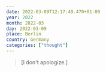 ```yaml
---
date: 2022-03-09T12:17:49.470+01:00
year: 2022
month: 2022-03
day: 2022-03-09
place: Berlin
country: Germany
categories: ["thought"]
---
```

> [I don't apologize.]
